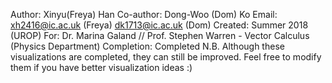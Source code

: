 Author: Xinyu(Freya) Han
Co-author: Dong-Woo (Dom) Ko
Email: xh2416@ic.ac.uk (Freya)
       dk1713@ic.ac.uk (Dom)
Created: Summer 2018 (UROP)
For: Dr. Marina Galand // Prof. Stephen Warren - Vector Calculus (Physics Department)
Completion: Completed
N.B. Although these visualizations are completed, they can still be improved.
Feel free to modify them if you have better visualization ideas :)
